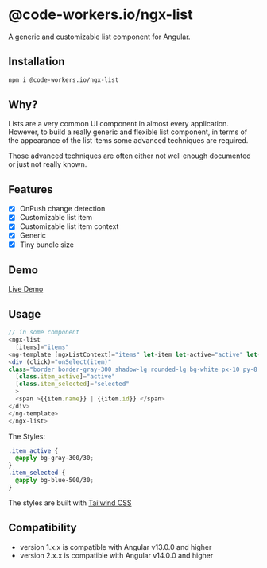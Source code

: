 # @code-workers.io/ngx-list

A generic and customizable list component for Angular.
## Installation
```bash
npm i @code-workers.io/ngx-list
```

## Why?

Lists are a very common UI component in almost every application. However,
to build a really generic and flexible list component, in terms of the appearance of
the list items some advanced techniques are required.

Those advanced techniques are often either not well enough documented or just not really known.

## Features

- [x] OnPush change detection
- [x] Customizable list item
- [x] Customizable list item context
- [x] Generic
- [x] Tiny bundle size

## Demo
[Live Demo](https://angular-ivy-dtje4y.stackblitz.io)


## Usage

```typescript
// in some component
<ngx-list
  [items]="items"
<ng-template [ngxListContext]="items" let-item let-active="active" let-selected="selected">
<div (click)="onSelect(item)"
class="border border-gray-300 shadow-lg rounded-lg bg-white px-10 py-8 mb-4"
  [class.item_active]="active"
  [class.item_selected]="selected"
  >
  <span >{{item.name}} | {{item.id}} </span>
</div>
</ng-template>
</ngx-list>


```


The Styles:

```scss
.item_active {
  @apply bg-gray-300/30;
}
.item_selected {
  @apply bg-blue-500/30;
}
```
The styles are built with [Tailwind CSS](https://tailwindcss.com/)
## Compatibility

- version 1.x.x is compatible with Angular v13.0.0 and higher
- version 2.x.x is compatible with Angular v14.0.0 and higher
